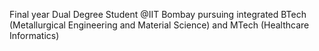 Final year Dual Degree Student @IIT Bombay pursuing integrated BTech (Metallurgical Engineering and Material Science) and MTech (Healthcare Informatics)
